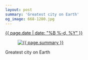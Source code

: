 ```yaml
---
layout: post
summary: 'Greatest city on Earth'
og_image: 668-1280.jpg
---
```


<div class="post">
 <time>
  <a href="/668">
   {{ page.date | date: "%B %-d, %Y" }}
  </a>
 </time>
 <a href="/668">
  <figure data-taken="8/3/2017">
   <img alt="{{ page.summary }}" sizes="(min-width: 700px) 50vw, calc(100vw - 2rem)" src="{{ site.assets_url }}/668-640.jpg" srcset="{{ site.assets_url }}/668-320.jpg 320w, {{ site.assets_url }}/668-640.jpg 640w, {{ site.assets_url }}/668-960.jpg 960w, {{ site.assets_url }}/668-1280.jpg 1280w"/>
  </figure>
 </a>
 <span>
  Greatest city on Earth
 </span>
</div>
